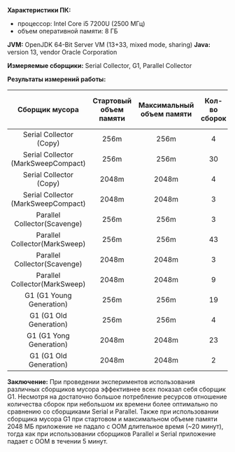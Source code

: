 **Характеристики ПК:**
- процессор: Intel Core i5 7200U (2500 МГц)
- объем оперативной памяти: 8 ГБ

**JVM:** OpenJDK 64-Bit Server VM (13+33, mixed mode, sharing)
**Java:** version 13, vendor Oracle Corporation

**Измеряемые сборщики:** Serial Collector, G1, Parallel Collector

**Результаты измерений работы:**

Сборщик мусора|Стартовый объем памяти|Максимальный объем памяти|Кол-во сборок|Время на сборки (sec)|
:---:|:---:|:---:|:---:|:---:|
Serial Collector (Copy)|256m|256m|4|0.383
Serial Collector (MarkSweepCompact)|256m|256m|30|9.206
Serial Collector (Copy)|2048m|2048m|4|2.323
Serial Collector (MarkSweepCompact)|2048m|2048m|3|7.459
Parallel Collector(Scavenge)|256m|256m|3|0.325
Parallel Collector(MarkSweep)|256m|256m|43|19.564
Parallel Collector(Scavenge)|2048m|2048m|3|2.053
Parallel Collector(MarkSweep)|2048m|2048m|9|35.248
G1 (G1 Young Generation) |256m|256m|19|0.427
G1 (G1 Old Generation) |256m|256m|4|0.979
G1 (G1 Yong Generation) |2048m|2048m|23|3.103
G1 (G1 Old Generation) |2048m|2048m|2|4.78

**Заключение:** 
При проведении экспериментов использования различных сборщиков мусора эффективнее всех показал 
себя сборщик G1. Несмотря на достаточно большое потребление ресурсов отношение количества сборок при небольшом их времени более оптимально по сравнению со сборщиками Serial и Parallel.
Также при использовании сборщика мусора G1 при стартовом и максимальном объеме памяти 2048 МБ
 приложение не падало с OOM длительное время (~20 минут), тогда как при использовании сборщиков Parallel и Serial приложение падает с OOM в течении 5 минут.


